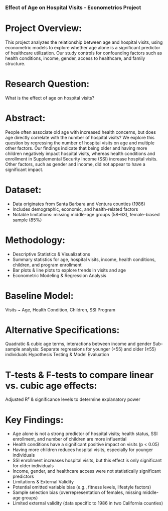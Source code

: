 ### Effect of Age on Hospital Visits - Econometrics Project

# Project Overview:
This project analyzes the relationship between age and hospital visits, using econometric models to explore whether age alone is a significant predictor of healthcare utilization. Our study controls for confounding factors such as health conditions, income, gender, access to healthcare, and family structure.

# Research Question:
What is the effect of age on hospital visits?

# Abstract:
People often associate old age with increased health concerns, but does age directly correlate with the number of hospital visits? We explore this question by regressing the number of hospital visits on age and multiple other factors. Our findings indicate that being older and having more children negatively impact hospital visits, whereas health conditions and enrollment in Supplemental Security Income (SSI) increase hospital visits. Other factors, such as gender and income, did not appear to have a significant impact.

# Dataset:
- Data originates from Santa Barbara and Ventura counties (1986)
- Includes demographic, economic, and health-related factors
- Notable limitations: missing middle-age groups (58-63), female-biased sample (85%)

# Methodology:
- Descriptive Statistics & Visualizations
- Summary statistics for age, hospital visits, income, health conditions, children, and program enrollment
- Bar plots & line plots to explore trends in visits and age
- Econometric Modeling & Regression Analysis

# Baseline Model: 
Visits ~ Age, Health Condition, Children, SSI Program

# Alternative Specifications: 
Quadratic & cubic age terms, interactions between income and gender
Sub-sample analysis: Separate regressions for younger (<55) and older (≥55) individuals
Hypothesis Testing & Model Evaluation

# T-tests & F-tests to compare linear vs. cubic age effects: 
Adjusted R² & significance levels to determine explanatory power

# Key Findings:
- Age alone is not a strong predictor of hospital visits; health status, SSI enrollment, and number of children are more influential
- Health conditions have a significant positive impact on visits (p < 0.05)
- Having more children reduces hospital visits, especially for younger individuals
- SSI enrollment increases hospital visits, but this effect is only significant for older individuals
- Income, gender, and healthcare access were not statistically significant predictors
- Limitations & External Validity
- Potential omitted variable bias (e.g., fitness levels, lifestyle factors)
- Sample selection bias (overrepresentation of females, missing middle-age groups)
- Limited external validity (data specific to 1986 in two California counties)

